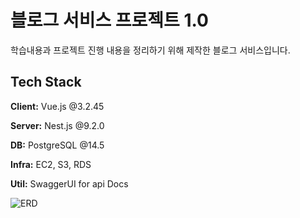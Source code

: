 
# 블로그 서비스 프로젝트 1.0

학습내용과 프로젝트 진행 내용을 정리하기 위해 제작한 블로그 서비스입니다.


## Tech Stack

**Client:** Vue.js  @3.2.45

**Server:** Nest.js @9.2.0
 
**DB:** PostgreSQL @14.5

**Infra:** EC2, S3, RDS

**Util:** SwaggerUI for api Docs


![ERD](http://www.plantuml.com/plantuml/png/pLLHRzem47xFhxWnQGAfYErXUwZIg1cZ56sb5SqsRPg4J7m4YyIER4UK0lzzjWDPw0gTfZuqF11_tzrtTv_Zv5nf8dMHfPxtYkAKSGHD9YasaPCCJu1Ex7yBa6kcbz3m9u5Z_Cua-CNzgU0Q5Bl7itTl8HQfa6U99CkWkStpEpOYQFnHp-UuRDwrO3LbcD8D647V9Pv-8dBU5ob5FX8qyD-OmC3lE2w0Erkm4fa-52aLNeVk-YktoZD0aV77CdiNzcSoCwICj2N6GjAwX3TZ545fb2ZqCaTL0XdgcQ3RHSnadABdQP635Z0HMeiCA3DgcWdkUMhEU4uaoK2AWbDJWwE4zpKyDMrQUH3I2DS8DIDKB1XFO4fIXJLcHZXTIAOryYrN8-EKA0Kh3ypraSJpn1NksgbWCMCQ7HDAAHObg90a4f6N6SO4b0-8ZMScTCy8t6gY2_M5ANrYhB7tuzGie0L4xG6s0RVpm2YqJc4mZ7hztWWClDsJRRWbkvVXAEn6XluMZduCXlrw64KLIvPRFm_4RghsReHjB1UxZjpTFxGIIoGQwPXe6n0DhdgtKNXr0zy7qUNrryWXyFDws6j-QDNpYfp-LvuvMYa-EVb4qEKps5EBDSqU3797RBifWpsZVF_YSn3KR8v8KZu2cYIr_QzMBz1n-t9wqX-MaGJ7XKoVoIHdKENDIxAbdCCUZp5xR8nTn6vBZqSTzwDHUoyqOBrkjyKA6hPsum2tgtg4DvHJSDYwmghCVTmxHqxjD-yt)
